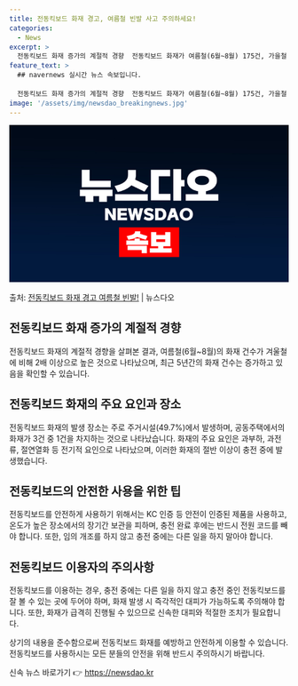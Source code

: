 ```yaml
---
title: 전동킥보드 화재 경고, 여름철 빈발 사고 주의하세요!
categories:
  - News
excerpt: >
  전동킥보드 화재 증가의 계절적 경향  전동킥보드 화재가 여름철(6월~8월) 175건, 가을철 118건, 봄철…
feature_text: >
  ## navernews 실시간 뉴스 속보입니다.

  전동킥보드 화재 증가의 계절적 경향  전동킥보드 화재가 여름철(6월~8월) 175건, 가을철 118건, 봄철…
image: '/assets/img/newsdao_breakingnews.jpg'
---
```


![뉴스다오 속보](/assets/img/newsdao_breakingnews.jpg)

<p>출처: <a href="https://newsdao.kr/4200" rel="dofollow">전동킥보드 화재 경고 여름철 빈발!</a> | 뉴스다오</p>

<h2 data-ke-size="size26">전동킥보드 화재 증가의 계절적 경향</h2>
전동킥보드 화재의 계절적 경향을 살펴본 결과, 여름철(6월~8월)의 화재 건수가 겨울철에 비해 2배 이상으로 높은 것으로 나타났으며, 최근 5년간의 화재 건수는 증가하고 있음을 확인할 수 있습니다.

<h2 data-ke-size="size26">전동킥보드 화재의 주요 요인과 장소</h2>
전동킥보드 화재의 발생 장소는 주로 주거시설(49.7%)에서 발생하며, 공동주택에서의 화재가 3건 중 1건을 차지하는 것으로 나타났습니다. 화재의 주요 요인은 과부하, 과전류, 절연열화 등 전기적 요인으로 나타났으며, 이러한 화재의 절반 이상이 충전 중에 발생했습니다.

<h2 data-ke-size="size26">전동킥보드의 안전한 사용을 위한 팁</h2>
전동킥보드를 안전하게 사용하기 위해서는 KC 인증 등 안전이 인증된 제품을 사용하고, 온도가 높은 장소에서의 장기간 보관을 피하며, 충전 완료 후에는 반드시 전원 코드를 빼야 합니다. 또한, 임의 개조를 하지 않고 충전 중에는 다른 일을 하지 말아야 합니다.

<h2 data-ke-size="size26">전동킥보드 이용자의 주의사항</h2>
전동킥보드를 이용하는 경우, 충전 중에는 다른 일을 하지 않고 충전 중인 전동킥보드를 잘 볼 수 있는 곳에 두어야 하며, 화재 발생 시 즉각적인 대피가 가능하도록 주의해야 합니다. 또한, 화재가 급격히 진행될 수 있으므로 신속한 대피와 적절한 조치가 필요합니다.

상기의 내용을 준수함으로써 전동킥보드 화재를 예방하고 안전하게 이용할 수 있습니다. 전동킥보드를 사용하시는 모든 분들의 안전을 위해 반드시 주의하시기 바랍니다. 

신속 뉴스 바로가기 👉 <a href="https://newsdao.kr" rel="dofollow">https://newsdao.kr</a>


